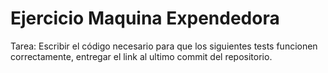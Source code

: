 Ejercicio Maquina Expendedora
===========

Tarea:
Escribir el código necesario para que los siguientes tests funcionen correctamente, entregar el link al ultimo commit del repositorio.